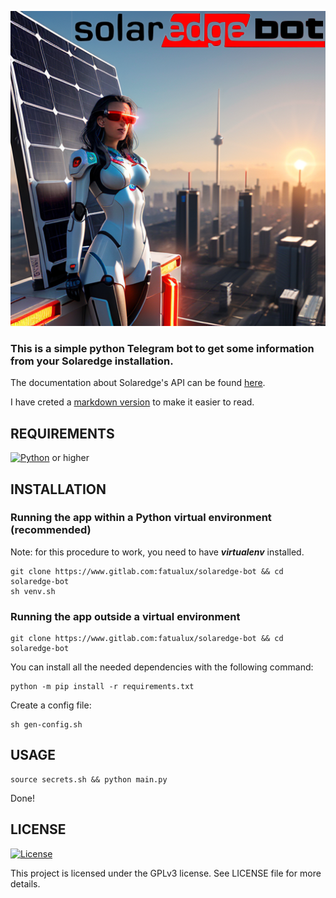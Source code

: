 ![PIC](./demo/demo.png)

### This is a simple python Telegram bot  to get some information from your Solaredge installation.
The documentation about Solaredge's API can be found [here](https://knowledge-center.solaredge.com/sites/kc/files/se_monitoring_api.pdf).

I have creted a [markdown version](./API-doc/Summary.md) to make it easier to read.

## REQUIREMENTS

[![Python](https://img.shields.io/badge/Python-3.7-blue.svg)](https://www.python.org/downloads/) or higher

## INSTALLATION

### Running the app within a Python virtual environment (recommended)

Note: for this procedure to work, you need to have ***virtualenv*** installed.

```
git clone https://www.gitlab.com:fatualux/solaredge-bot && cd solaredge-bot
sh venv.sh
```

### Running the app outside a virtual environment

```
git clone https://www.gitlab.com:fatualux/solaredge-bot && cd solaredge-bot
```

You can install all the needed dependencies with the following command:

```
python -m pip install -r requirements.txt
```

Create a config file:

```
sh gen-config.sh
```

## USAGE

```
source secrets.sh && python main.py
```

Done!

## LICENSE

[![License](https://img.shields.io/badge/License-GPL%20v3-blue.svg)](http://www.gnu.org/licenses/gpl-3.0)

This project is licensed under the GPLv3 license.
See LICENSE file for more details.
